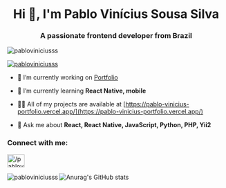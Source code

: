 <h1 align="center">Hi 👋, I'm Pablo Vinícius Sousa Silva</h1>
<h3 align="center">A passionate frontend developer from Brazil</h3>

<p align="left"> <img src="https://komarev.com/ghpvc/?username=pabloviniciusss&label=Profile%20views&color=0e75b6&style=flat" alt="pabloviniciusss" /> </p>

<p align="left"> <a href="https://github.com/ryo-ma/github-profile-trophy"><img src="https://github-profile-trophy.vercel.app/?username=pabloviniciusss" alt="pabloviniciusss" /></a> </p>

- 🔭 I’m currently working on [Portfolio](https://pablo-vinicius-portfolio.vercel.app/)

- 🌱 I’m currently learning **React Native, mobile**

- 👨‍💻 All of my projects are available at [https://pablo-vinicius-portfolio.vercel.app/](https://pablo-vinicius-portfolio.vercel.app/)

- 💬 Ask me about **React, React Native, JavaScript, Python, PHP, Yii2**

<h3 align="left">Connect with me:</h3>
<p align="left">
<a href="https://linkedin.com/in//pabloviniciusss" target="blank"><img align="center" src="https://raw.githubusercontent.com/rahuldkjain/github-profile-readme-generator/master/src/images/icons/Social/linked-in-alt.svg" alt="/pabloviniciusss" height="30" width="40" /></a>
</p>


<p><img align="left" src="https://github-readme-stats.vercel.app/api/top-langs?username=pabloviniciusss&show_icons=true&locale=en&layout=compact" alt="pabloviniciusss" /></p>

![Anurag's GitHub stats](https://github-readme-stats.vercel.app/api?username=PabloViniciusSS&theme=great-gatsby&show_icons=true)

